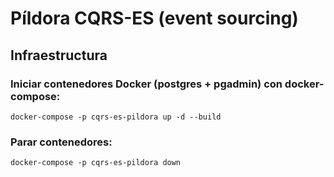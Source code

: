 # Píldora CQRS-ES (event sourcing)

## Infraestructura

### Iniciar contenedores Docker (postgres + pgadmin) con docker-compose:
`docker-compose -p cqrs-es-pildora up -d --build`

### Parar contenedores:
`docker-compose -p cqrs-es-pildora down`
